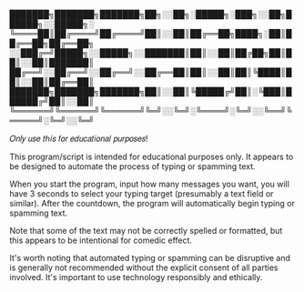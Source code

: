 ███████╗███████╗███████╗██╗░░██╗░█████╗░███╗░░██╗██████╗░░█████╗░
╚════██║██╔════╝██╔════╝██║░░██║██╔══██╗████╗░██║██╔══██╗██╔══██╗
░░███╔═╝█████╗░░█████╗░░███████║██║░░██║██╔██╗██║██║░░██║███████║
██╔══╝░░██╔══╝░░██╔══╝░░██╔══██║██║░░██║██║╚████║██║░░██║██╔══██║
███████╗███████╗███████╗██║░░██║╚█████╔╝██║░╚███║██████╔╝██║░░██║
╚══════╝╚══════╝╚══════╝╚═╝░░╚═╝░╚════╝░╚═╝░░╚══╝╚═════╝░╚═╝░░╚═╝

𝑂𝑛𝑙𝑦 𝑢𝑠𝑒 𝑡ℎ𝑖𝑠 𝑓𝑜𝑟 𝑒𝑑𝑢𝑐𝑎𝑡𝑖𝑜𝑛𝑎𝑙 𝑝𝑢𝑟𝑝𝑜𝑠𝑒𝑠!



This program/script is intended for educational purposes only. It appears to be designed to automate the process of typing or spamming text.

When you start the program, input how many messages you want, 
you will have 3 seconds to select your typing target (presumably a text field or similar). 
After the countdown, the program will automatically begin typing or spamming text.

Note that some of the text may not be correctly spelled or formatted,
but this appears to be intentional for comedic effect.

It's worth noting that automated typing or spamming can be disruptive and is generally not recommended without the explicit consent of all parties involved. 
It's important to use technology responsibly and ethically.
